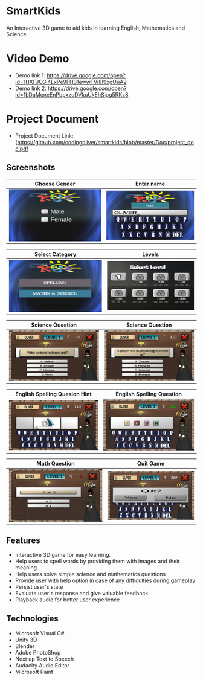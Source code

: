 # SmartKids
An Interactive 3D game to aid kids in learning English, Mathematics and Science.

# Video Demo
* Demo link 1: https://drive.google.com/open?id=1HXFJO3i4LxPe9FH31ewwTVj8I9xgOuA2
* Demo link 2: https://drive.google.com/open?id=1bDaMcneEnPbpxzuDVkuUkEhSipg5RKz8

# Project Document
* Project Document Link: (https://github.com/codingoliver/smartkids/blob/master/Doc/project_doc.pdf

 
## Screenshots
Choose Gender            |  Enter name
:-------------------------:|:-------------------------:
![Choose Gender](https://github.com/codingoliver/smartkids/blob/master/Screenshots/choose_gender.png) | ![Enter name](https://github.com/codingoliver/smartkids/blob/master/Screenshots/enter_name.png) 

Select Category            |  Levels
:-------------------------:|:-------------------------:
![Select Category](https://github.com/codingoliver/smartkids/blob/master/Screenshots/select_category.png) | ![Levels](https://github.com/codingoliver/smartkids/blob/master/Screenshots/levels.png) 

Science Question            |  Science Question 
:-------------------------:|:-------------------------:
![Science Question](https://github.com/codingoliver/smartkids/blob/master/Screenshots/quetion1.png) | ![Science Question](https://github.com/codingoliver/smartkids/blob/master/Screenshots/question2.png) 

English Spelling Quesion Hint           |  English Spelling Question
:-------------------------:|:-------------------------:
![English Spelling Quesion Hint](https://github.com/codingoliver/smartkids/blob/master/Screenshots/question3.png) | ![English Spelling Question](https://github.com/codingoliver/smartkids/blob/master/Screenshots/question4.png) 

Math Question            |  Quit Game
:-------------------------:|:-------------------------:
![Math Question](https://github.com/codingoliver/smartkids/blob/master/Screenshots/question5.png) | ![Quit Game](https://github.com/codingoliver/smartkids/blob/master/Screenshots/quit.png) 


## Features
* Interactive 3D game for easy learning.
* Help users to spell words by providing them with images and their meaning
* Help users solve simple science and mathematics questions
* Provide user with help option in case of any difficulties during gameplay
* Persist user's state
* Evaluate user's response and give valuable feedback
* Playback audio for better user experience

## Technologies
* Microsoft Visual C#
* Unity 3D
* Blender
* Adobe PhotoShop
* Next up Text to Speech
* Audacity Audio Editor
* Microsoft Paint
